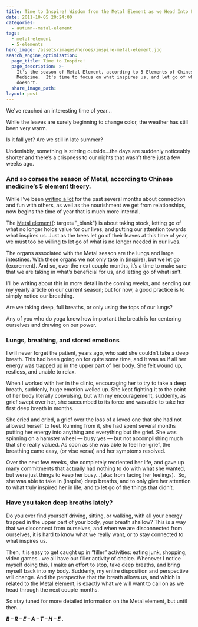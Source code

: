 ```yaml
---
title: Time to Inspire! Wisdom from the Metal Element as we Head Into Fall
date: 2011-10-05 20:24:00
categories:
  - autumn--metal-element
tags:
  - metal-element
  - 5-elements
hero_image: /assets/images/heroes/inspire-metal-element.jpg
search_engine_optimization:
  page_title: Time to Inspire!
  page_description: >-
    It's the season of Metal Element, according to 5 Elements of Chinese
    Medicine.  It's time to focus on what inspires us, and let go of what
    doesn't.
  share_image_path:
layout: post
---
```


We've reached an interesting time of year…

While the leaves are surely beginning to change color, the weather has still been very warm.

Is it fall yet? Are we still in late summer?

Undeniably, something is stirring outside…the days are suddenly noticeably shorter and there’s a crispness to our nights that wasn’t there just a few weeks ago.&nbsp;

### **And so comes the season of Metal, according to Chinese medicine’s 5 element theory.**

While I’ve been [writing a lot](http://www.wisdomwaysacupuncture.com/2017/05/23/into-the-fire-we-go-more-tips-from-an-acupuncturist-for-staying-balanced-in-summer/) for the past several months about connection and fun with others, as well as the nourishment we get from relationships, now begins the time of year that is much more internal.

The [Metal element](http://www.wisdomwaysacupuncture.com/2016/11/05/metal-season-the-time-for-learning-about-letting-go-but-that-whats-of-value-remains/){: target="_blank"} is about taking stock, letting go of what no longer holds value for our lives, and putting our attention towards what inspires us. Just as the trees let go of their leaves at this time of year, we must too be willing to let go of what is no longer needed in our lives.

The organs associated with the Metal season are the lungs and large intestines. With these organs we not only take in (inspire), but we let go (excrement). And so, over the next couple months, it’s a time to make sure that we are taking in what’s beneficial for us, and letting go of what isn’t.

I’ll be writing about this in more detail in the coming weeks, and sending out my yearly article on our current season; but for now, a good practice is to simply notice our breathing.

Are we taking deep, full breaths, or only using the tops of our lungs?

Any of you who do yoga know how important the breath is for centering ourselves and drawing on our power.

### Lungs, breathing, and stored emotions

I will never forget the patient, years ago, who said she couldn’t take a deep breath. This had been going on for quite some time, and it was as if all her energy was trapped up in the upper part of her body. She felt wound up, restless, and unable to relax.

When I worked with her in the clinic, encouraging her to try to take a deep breath, suddenly, huge emotion welled up. She kept fighting it to the point of her body literally convulsing, but with my encouragement, suddenly, as grief swept over her, she succumbed to its force and was able to take her first deep breath in months.

She cried and cried, a grief over the loss of a loved one that she had not allowed herself to feel. Running from it, she had spent several months putting her energy into anything and everything but the grief. She was spinning on a hamster wheel — busy yes — but not accomplishing much that she really valued. As soon as she was able to feel her grief, the breathing came easy, (or vise versa) and her symptoms resolved.&nbsp;

Over the next few weeks, she completely reoriented her life, and gave up many commitments that actually had nothing to do with what she wanted, but were just things to keep her busy…(aka: from facing her feelings).&nbsp; So, she was able to take in (inspire) deep breaths, and to only give her attention to what truly inspired her in life, and to let go of the things that didn’t.

### Have you taken deep breaths lately?

Do you ever find yourself driving, sitting, or walking, with all your energy trapped in the upper part of your body, your breath shallow? This is a way that we disconnect from ourselves, and when we are disconnected from ourselves, it is hard to know what we really want, or to stay connected to what inspires us.

Then, it is easy to get caught up in “filler” activities: eating junk, shopping, video games…we all have our filler activity of choice. Whenever I notice myself doing this, I make an effort to stop, take deep breaths, and bring myself back into my body. Suddenly, my entire disposition and perspective will change. And the perspective that the breath allows us, and which is related to the Metal element, is exactly what we will want to call on as we head through the next couple months.

So stay tuned for more detailed information on the Metal element, but until then…

***B – R – E – A – T – H – E .***